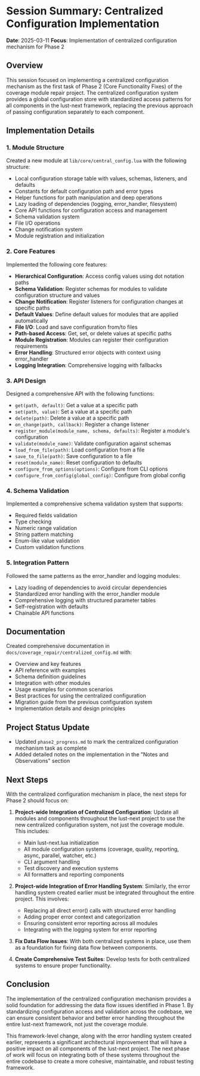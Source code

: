 # Session Summary: Centralized Configuration Implementation

**Date**: 2025-03-11
**Focus**: Implementation of centralized configuration mechanism for Phase 2

## Overview

This session focused on implementing a centralized configuration mechanism as the first task of Phase 2 (Core Functionality Fixes) of the coverage module repair project. The centralized configuration system provides a global configuration store with standardized access patterns for all components in the lust-next framework, replacing the previous approach of passing configuration separately to each component.

## Implementation Details

### 1. Module Structure

Created a new module at `lib/core/central_config.lua` with the following structure:

- Local configuration storage table with values, schemas, listeners, and defaults
- Constants for default configuration path and error types
- Helper functions for path manipulation and deep operations
- Lazy loading of dependencies (logging, error_handler, filesystem)
- Core API functions for configuration access and management
- Schema validation system
- File I/O operations
- Change notification system
- Module registration and initialization

### 2. Core Features

Implemented the following core features:

- **Hierarchical Configuration**: Access config values using dot notation paths
- **Schema Validation**: Register schemas for modules to validate configuration structure and values
- **Change Notification**: Register listeners for configuration changes at specific paths
- **Default Values**: Define default values for modules that are applied automatically
- **File I/O**: Load and save configuration from/to files
- **Path-based Access**: Get, set, or delete values at specific paths
- **Module Registration**: Modules can register their configuration requirements
- **Error Handling**: Structured error objects with context using error_handler
- **Logging Integration**: Comprehensive logging with fallbacks

### 3. API Design

Designed a comprehensive API with the following functions:

- `get(path, default)`: Get a value at a specific path
- `set(path, value)`: Set a value at a specific path
- `delete(path)`: Delete a value at a specific path
- `on_change(path, callback)`: Register a change listener
- `register_module(module_name, schema, defaults)`: Register a module's configuration
- `validate(module_name)`: Validate configuration against schemas
- `load_from_file(path)`: Load configuration from a file
- `save_to_file(path)`: Save configuration to a file
- `reset(module_name)`: Reset configuration to defaults
- `configure_from_options(options)`: Configure from CLI options
- `configure_from_config(global_config)`: Configure from global config

### 4. Schema Validation

Implemented a comprehensive schema validation system that supports:

- Required fields validation
- Type checking
- Numeric range validation
- String pattern matching
- Enum-like value validation
- Custom validation functions

### 5. Integration Pattern

Followed the same patterns as the error_handler and logging modules:

- Lazy loading of dependencies to avoid circular dependencies
- Standardized error handling with the error_handler module
- Comprehensive logging with structured parameter tables
- Self-registration with defaults
- Chainable API functions

## Documentation

Created comprehensive documentation in `docs/coverage_repair/centralized_config.md` with:

- Overview and key features
- API reference with examples
- Schema definition guidelines
- Integration with other modules
- Usage examples for common scenarios
- Best practices for using the centralized configuration
- Migration guide from the previous configuration system
- Implementation details and design principles

## Project Status Update

- Updated `phase2_progress.md` to mark the centralized configuration mechanism task as complete
- Added detailed notes on the implementation in the "Notes and Observations" section

## Next Steps

With the centralized configuration mechanism in place, the next steps for Phase 2 should focus on:

1. **Project-wide Integration of Centralized Configuration**: Update all modules and components throughout the lust-next project to use the new centralized configuration system, not just the coverage module. This includes:
   - Main lust-next.lua initialization
   - All module configuration systems (coverage, quality, reporting, async, parallel, watcher, etc.)
   - CLI argument handling
   - Test discovery and execution systems
   - All formatters and reporting components

2. **Project-wide Integration of Error Handling System**: Similarly, the error handling system created earlier must be integrated throughout the entire project. This involves:
   - Replacing all direct error() calls with structured error handling
   - Adding proper error context and categorization
   - Ensuring consistent error reporting across all modules
   - Integrating with the logging system for error reporting

3. **Fix Data Flow Issues**: With both centralized systems in place, use them as a foundation for fixing data flow between components.

4. **Create Comprehensive Test Suites**: Develop tests for both centralized systems to ensure proper functionality.

## Conclusion

The implementation of the centralized configuration mechanism provides a solid foundation for addressing the data flow issues identified in Phase 1. By standardizing configuration access and validation across the codebase, we can ensure consistent behavior and better error handling throughout the entire lust-next framework, not just the coverage module.

This framework-level change, along with the error handling system created earlier, represents a significant architectural improvement that will have a positive impact on all components of the lust-next project. The next phase of work will focus on integrating both of these systems throughout the entire codebase to create a more cohesive, maintainable, and robust testing framework.